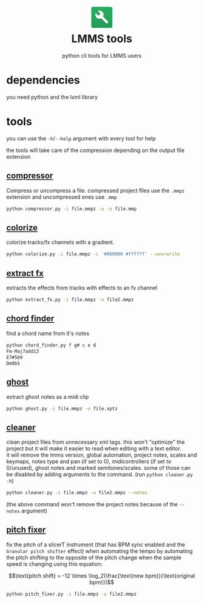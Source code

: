 <div align="center">
    <h1><img src="assets/lmms tools icon.png" alt="LMMS tools icon. an edit of the LMMS logo replacing the icon with a wrench icon from Material Symbols"><br> LMMS tools</h1>
    <p>python cli tools for LMMS users</p>
</div>

# dependencies

you need python and the lxml library

# tools

you can use the `-h`/`--help` argument with every tool for help

the tools will take care of the compression depending on the output file extension

## [compressor](compressor.py)

Compress or uncompress a file. compressed project files use the `.mmpz` extension and uncompressed ones use `.mmp`

```sh
python compressor.py -i file.mmpz -u -o file.mmp
```

## [colorize](colorize.py)

colorize tracks/fx channels with a gradient.

```sh
python colorize.py -i file.mmpz -c '#000000 #ffffff' --overwrite
```

## [extract fx](extract_fx.py)

extracts the effects from tracks with effects to an fx channel

```sh
python extract_fx.py -i file.mmpz -o file2.mmpz
```

## [chord finder](chord_finder.py)

find a chord name from it's notes

```
python chord_finder.py f g# c e d
Fm-Maj7add13
E7#5b9
Dm9b5
```

## [ghost](ghost.py)

extract ghost notes as a midi clip

```sh
python ghost.py -i file.mmpz -o file.xptz
```

## [cleaner](cleaner.py)

clean project files from unnecessary xml tags. this won't "optimize" the project but it will make it easier to read when editing with a text editor.<br>
it will remove the lmms version, global automation, project notes, scales and keymaps, notes type and pan (if set to 0), midicontrollers (if set to 0/unused), ghost notes and marked semitones/scales. some of those can be disabled by adding arguments to the command. (run `python cleaner.py -h`)

```sh
python cleaner.py -i file.mmpz -o file2.mmpz --notes
```

(the above command won't remove the project notes because of the `--notes` argument)

## [pitch fixer](pitch_fixer.py)

fix the pitch of a slicerT instrument (that has BPM sync enabled and the `Granular pitch shifter` effect) when automating the tempo by automating the pitch shifting to the opposite of the pitch change when the sample speed is changing using this equation:

$$\text{pitch shift} = -12 \times \log_2(\frac{\text{new bpm}}{\text{original bpm}})$$

```sh
python pitch_fixer.py -i file.mmpz -o file2.mmpz 
```
<audio src="examples/pitch fixer.mp3">